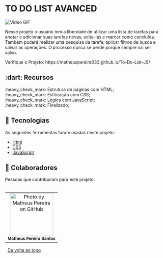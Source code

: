 # TO DO LIST AVANCED
<img src="https://github.com/MatheusPereira033/To-Do-List-JS/blob/main/Apresenta%C3%A7%C3%A3o%20To%20do%20List.gif?raw=true" alt="Video GIF">
<p>Nesse projeto o usuário tem a liberdade de utilizar uma lista de tarefas para anotar e adicionar suas tarefas novas, edita-las e marcar como concluída. Também poderá realizar uma pesquisa da tarefa, aplicar filtros de busca e salvar as operações. O processo nunca se perde porque sempre vai ser salvo.</p>
Verifique o Projeto: https://matheuspereira033.github.io/To-Do-List-JS/
<br>
<h2>:dart: Recursos</h2>
:heavy_check_mark: Estrutura de páginas com HTML;<br>
:heavy_check_mark: Estilização com CSS;<br>
:heavy_check_mark: Lógica com JavaScript;<br>
:heavy_check_mark: Finalizado;<br>

<h2>🚀 Tecnologias</h2>
As seguintes ferramentas foram usadas neste projeto:<br>

- [Html](https://developer.mozilla.org/en-US/docs/Web/HTML/Element/html/)
- [CSS](https://developer.mozilla.org/en-US/docs/Web/CSS)
- [JavaScript](https://developer.mozilla.org/en-US/docs/Web/JavaScript)

<h2>🤝 Colaboradores</h2>
Pessoas que contribuíram para este projeto:
<br>
<br>
<table>
  <tr>
    <td align="center">
      <a href="#">
        <img src="https://avatars.githubusercontent.com/u/111443981?s=400&u=5b2c6c85263f06610a2865e2eea4bf55ef6815a7&v=4" width="140px;" alt="Photo by Matheus Pereira on GitHub"/><br>
        <sub>
          <b>Matheus Pereira Santos</b>
        </sub>
      </a>
    </all>
  </tr>
</table>

&#xa0;
<a href="#top">De volta ao topo</a>
